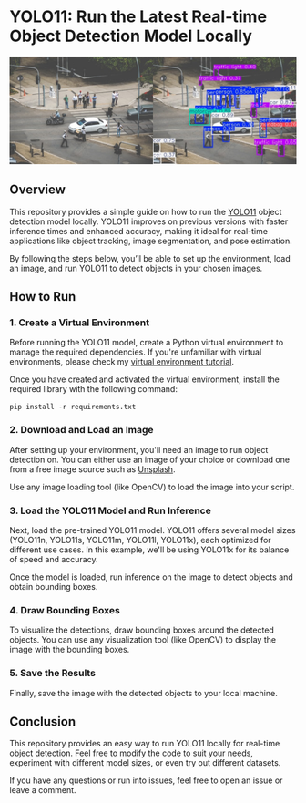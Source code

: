 # YOLO11: Run the Latest Real-time Object Detection Model Locally

![Cover Image](https://github.com/Brianhulela/yolov11_object_detection/blob/master/images/cover.jpg)

## Overview

This repository provides a simple guide on how to run the [YOLO11](https://docs.ultralytics.com/models/yolo11/) object detection model locally. YOLO11 improves on previous versions with faster inference times and enhanced accuracy, making it ideal for real-time applications like object tracking, image segmentation, and pose estimation.

By following the steps below, you’ll be able to set up the environment, load an image, and run YOLO11 to detect objects in your chosen images.

## How to Run

### 1. Create a Virtual Environment
Before running the YOLO11 model, create a Python virtual environment to manage the required dependencies. If you're unfamiliar with virtual environments, please check my [virtual environment tutorial](https://medium.com/@brianhulela/how-python-virtual-environments-transformed-my-coding-workflow-b116457db157).

Once you have created and activated the virtual environment, install the required library with the following command:

```
pip install -r requirements.txt
```

### 2. Download and Load an Image
After setting up your environment, you'll need an image to run object detection on. You can either use an image of your choice or download one from a free image source such as [Unsplash](https://unsplash.com/). 

Use any image loading tool (like OpenCV) to load the image into your script.

### 3. Load the YOLO11 Model and Run Inference
Next, load the pre-trained YOLO11 model. YOLO11 offers several model sizes (YOLO11n, YOLO11s, YOLO11m, YOLO11l, YOLO11x), each optimized for different use cases. In this example, we'll be using YOLO11x for its balance of speed and accuracy.

Once the model is loaded, run inference on the image to detect objects and obtain bounding boxes.

### 4. Draw Bounding Boxes
To visualize the detections, draw bounding boxes around the detected objects. You can use any visualization tool (like OpenCV) to display the image with the bounding boxes.

### 5. Save the Results
Finally, save the image with the detected objects to your local machine.

## Conclusion
This repository provides an easy way to run YOLO11 locally for real-time object detection. Feel free to modify the code to suit your needs, experiment with different model sizes, or even try out different datasets. 

If you have any questions or run into issues, feel free to open an issue or leave a comment.
